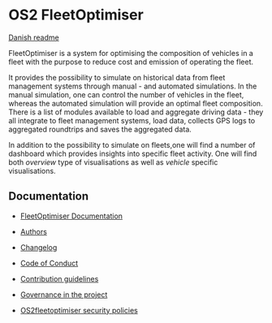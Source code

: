 # OS2 FleetOptimiser

[Danish readme](README_da.md)

FleetOptimiser is a system for optimising the composition of vehicles in a fleet with the purpose to reduce cost and emission of operating the fleet.

It provides the possibility to simulate on historical data from fleet management systems through manual - and automated simulations.
In the manual simulation, one can control the number of vehicles in the fleet, whereas the automated simulation will provide an optimal fleet composition. 
There is a list of modules available to load and aggregate driving data - they all integrate to fleet management systems, load data, collects GPS logs to aggregated roundtrips and saves the aggregated data.

In addition to the possibility to simulate on fleets,one will find a number of dashboard which provides insights into specific fleet activity. 
One will find both _overview_ type of visualisations as well as _vehicle_ specific visualisations.

## Documentation

* [FleetOptimiser Documentation](https://os2fleetoptimiser.github.io/OS2fleetoptimiser-docs)


* [Authors](AUTHORS.md)  
* [Changelog](CHANGELOG.md)  
* [Code of Conduct](CODE_OF_CONDUCT.md)  
* [Contribution guidelines](CONTRIBUTING.md)  
* [Governance in the project](GOVERNANCE.md)  
* [OS2fleetoptimiser security policies](SECURITY.md)  